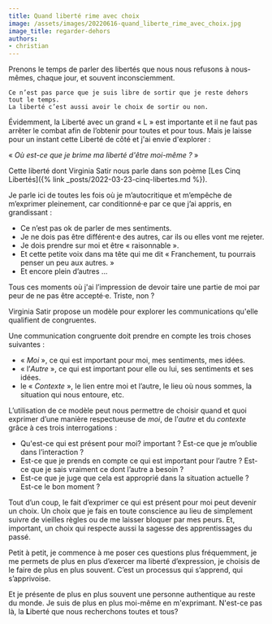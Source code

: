 ```yaml
---
title: Quand liberté rime avec choix
image: /assets/images/20220616-quand_liberte_rime_avec_choix.jpg
image_title: regarder-dehors
authors:
- christian
---
```


Prenons le temps de parler des libertés que nous nous refusons à nous-mêmes, chaque jour, et souvent inconsciemment.

```
Ce n’est pas parce que je suis libre de sortir que je reste dehors tout le temps.
La liberté c’est aussi avoir le choix de sortir ou non.
```

Évidemment, la Liberté avec un grand « L » est importante et il ne faut pas arrêter le combat afin de l’obtenir pour toutes et pour tous. Mais je laisse pour un instant cette Liberté de côté et j'ai envie d'explorer :

« _Où est-ce que je brime ma liberté d'être moi-même ?_ »

Cette liberté dont Virginia Satir nous parle dans son poème [Les
Cinq Libertés]({% link _posts/2022-03-23-cinq-libertes.md %}).

Je parle ici de toutes les fois où je m’autocritique et m’empêche de m’exprimer pleinement, car conditionné·e par ce que j’ai appris, en grandissant :

- Ce n’est pas ok de parler de mes sentiments.
- Je ne dois pas être différent·e des autres, car ils ou elles vont me rejeter.
- Je dois prendre sur moi et être « raisonnable ».
- Et cette petite voix dans ma tête qui me dit « Franchement, tu pourrais penser un peu aux autres. »
- Et encore plein d’autres ...

Tous ces moments où j'ai l’impression de devoir taire une partie de moi par peur de ne pas être accepté·e.
Triste, non ?

Virginia Satir propose un modèle pour explorer les communications qu'elle qualifient de congruentes.

Une communication congruente doit prendre en compte les trois choses suivantes :

- « _Moi_ », ce qui est important pour moi, mes sentiments, mes idées.
- « l’_Autre_ », ce qui est important pour elle ou lui, ses sentiments et ses idées.
- le « _Contexte_ », le lien entre moi et l’autre, le lieu où nous sommes, la situation qui nous entoure, etc.

L’utilisation de ce modèle peut nous permettre de choisir quand et quoi exprimer d’une manière respectueuse de _moi_, de l’_autre_ et du _contexte_ grâce à ces trois interrogations :

- Qu'est-ce qui est présent pour moi? important ? Est-ce que je m’oublie dans l’interaction ?
- Est-ce que je prends en compte ce qui est important pour l’autre ? Est-ce que je sais vraiment ce dont l’autre a besoin ?
- Est-ce que je juge que cela est approprié dans la situation actuelle ? Est-ce le bon moment ?

Tout d’un coup, le fait d’exprimer ce qui est présent pour moi peut devenir un choix. Un choix que je fais en toute conscience au lieu de simplement suivre de vieilles règles ou de me laisser bloquer par mes peurs. Et, important, un choix qui respecte aussi la sagesse des apprentissages du passé.

Petit à petit, je commence à me poser ces questions plus fréquemment, je me permets de plus en plus d’exercer ma liberté d’expression, je choisis de le faire de plus en plus souvent. C’est un processus qui s’apprend, qui s’apprivoise.

Et je présente de plus en plus souvent une personne authentique au reste du monde. Je suis de plus en plus moi-même en m'exprimant. N'est-ce pas là, la **L**iberté que nous recherchons toutes et tous?

